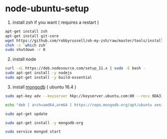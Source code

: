 # node-ubuntu-setup

1. install zsh if you want ( requires a restart )
```sh
apt-get install zsh
apt-get install git-core
wget https://github.com/robbyrussell/oh-my-zsh/raw/master/tools/install.sh -O - | zsh
chsh -s `which zsh`
sudo shutdown -r 0
```

2. install node
```sh
curl -sL https://deb.nodesource.com/setup_11.x | sudo -E bash -
sudo apt-get install -y nodejs
sudo apt-get install -y build-essential
```

3. install <a href="https://docs.mongodb.com/manual/tutorial/install-mongodb-on-ubuntu/">mongodb</a> ( ubuntu 16.4 ) 
```sh
sudo apt-key adv --keyserver hkp://keyserver.ubuntu.com:80 --recv 9DA31620334BD75D9DCB49F368818C72E52529D4

echo "deb [ arch=amd64,arm64 ] https://repo.mongodb.org/apt/ubuntu xenial/mongodb-org/4.0 multiverse" | sudo tee /etc/apt/sources.list.d/mongodb-org-4.0.list

sudo apt-get update

sudo apt-get install -y mongodb-org

sudo service mongod start
```
